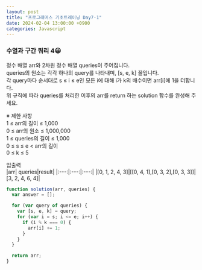 ```yaml
---
layout: post
title: "프로그래머스 기초트레이닝 Day7-1"
date: 2024-02-04 13:00:00 +0900
categories: Javascript
---
```


### 수열과 구간 쿼리 4😀

정수 배열 arr와 2차원 정수 배열 queries이 주어집니다.<br>
queries의 원소는 각각 하나의 query를 나타내며, [s, e, k] 꼴입니다.<br>
각 query마다 순서대로 s ≤ i ≤ e인 모든 i에 대해 i가 k의 배수이면 arr[i]에 1을 더합니다.<br>
위 규칙에 따라 queries를 처리한 이후의 arr를 return 하는 solution 함수를 완성해 주세요.<br>

※ 제한 사항<br>
1 ≤ arr의 길이 ≤ 1,000<br>
0 ≤ arr의 원소 ≤ 1,000,000<br>
1 ≤ queries의 길이 ≤ 1,000<br>
0 ≤ s ≤ e < arr의 길이<br>
0 ≤ k ≤ 5<br>

입출력 <br>
|arr| queries|result|
|:---:|:---:|:---:|
|[0, 1, 2, 4, 3]|[[0, 4, 1],[0, 3, 2],[0, 3, 3]]|[3, 2, 4, 6, 4]|

```javascript
function solution(arr, queries) {
  var answer = [];

  for (var query of queries) {
    var [s, e, k] = query;
    for (var i = s; i <= e; i++) {
      if (i % k === 0) {
        arr[i] += 1;
      }
    }
  }

  return arr;
}
```
